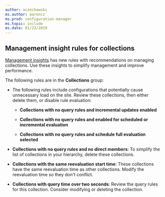 ```yaml
---
author: aczechowski
ms.author: aaroncz
ms.prod: configuration-manager
ms.topic: include
ms.date: 01/22/2019
---
```


## <a name="bkmk_micoll"></a> Management insight rules for collections
<!--3555752-->

[Management insights](/sccm/core/servers/manage/management-insights) has new rules with recommendations on managing collections. Use these insights to simplify management and improve performance. 


The following rules are in the **Collections** group:

- The following rules include configurations that potentially cause unnecessary load on the site. Review these collections, then either delete them, or disable rule evaluation:  

    - **Collections with no query rules and incremental updates enabled**  

    - **Collections with no query rules and enabled for scheduled or incremental evaluation**  

    - **Collections with no query rules and schedule full evaluation selected**  

- **Collections with no query rules and no direct members**: To simplify the list of collections in your hierarchy, delete these collections.  

- **Collections with the same reevaluation start time**: These collections have the same reevaluation time as other collections. Modify the reevaluation time so they don't conflict.  

- **Collections with query time over two seconds**: Review the query rules for this collection. Consider modifying or deleting the collection.

